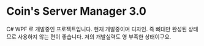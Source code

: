 Coin's Server Manager 3.0
========
C# WPF 로 개발중인 프로젝트입니다.
현재 개발중이며 디자인. 즉 뼈대만 완성된 상태므로 사용하지 않는 편이 좋습니다.
저의 개발실력도 영 부족한 상태이구요.
